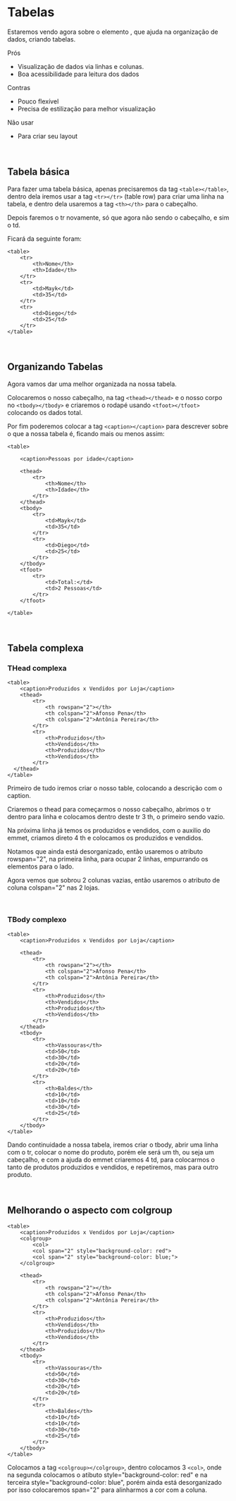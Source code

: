 # Tabelas

Estaremos vendo agora sobre o elemento <table>, que ajuda na organização de dados, criando tabelas.

Prós
- Visualização de dados via linhas e colunas.
- Boa acessibilidade para leitura dos dados <br>

Contras
- Pouco flexível
- Precisa de estilização para melhor visualização <br>

Não usar
- Para criar seu layout

<br>

## Tabela básica

Para fazer uma tabela básica, apenas precisaremos da tag ```<table></table>```, dentro dela iremos usar a tag ```<tr></tr>``` (table row) para criar uma linha na tabela, e dentro dela usaremos a tag ```<th></th>``` para o cabeçalho.

Depois faremos o tr novamente, só que agora não sendo o cabeçalho, e sim o td.

Ficará da seguinte foram:
```
<table>
    <tr>
        <th>Nome</th>
        <th>Idade</th>
    </tr>
    <tr>
        <td>Mayk</td>
        <td>35</td>
    </tr>
    <tr>
        <td>Diego</td>
        <td>25</td>
    </tr>
</table>
```

<br>

## Organizando Tabelas

Agora vamos dar uma melhor organizada na nossa tabela.

Colocaremos o nosso cabeçalho, na tag ```<thead></thead>``` e o nosso corpo no ```<tbody></tbody>``` e criaremos o rodapé usando ```<tfoot></tfoot>``` colocando os dados total.

Por fim poderemos colocar a tag ```<caption></caption>``` para descrever sobre o que a nossa tabela é, ficando mais ou menos assim:
```
<table>

    <caption>Pessoas por idade</caption>

    <thead>
        <tr>
            <th>Nome</th>
            <th>Idade</th>
        </tr>
    </thead>
    <tbody>
        <tr>
            <td>Mayk</td>
            <td>35</td>
        </tr>
        <tr>
            <td>Diego</td>
            <td>25</td>
        </tr>
    </tbody>
    <tfoot>
        <tr>
            <td>Total:</td>
            <td>2 Pessoas</td>
        </tr>
    </tfoot>

</table>
```
<br>

## Tabela complexa

### THead complexa
```
<table>
    <caption>Produzidos x Vendidos por Loja</caption>
	<thead>
        <tr>
            <th rowspan="2"></th>
            <th colspan="2">Afonso Pena</th>
            <th colspan="2">Antônia Pereira</th>
        </tr>
        <tr>
            <th>Produzidos</th>
            <th>Vendidos</th>
            <th>Produzidos</th>
            <th>Vendidos</th>
        </tr>
  </thead>
</table>
```

Primeiro de tudo iremos criar o nosso table, colocando a descrição com o caption.

Criaremos o thead para começarmos o nosso cabeçalho, abrimos o tr dentro para linha e colocamos dentro deste tr 3 th, o primeiro sendo vazio.

Na próxima linha já temos os produzidos e vendidos, com o auxilio do emmet, criamos direto 4 th e colocamos os produzidos e vendidos.

Notamos que ainda está desorganizado, então usaremos o atributo rowspan="2", na primeira linha, para ocupar 2 linhas, empurrando os elementos para o lado.

Agora vemos que sobrou 2 colunas vazias, então usaremos o atributo de coluna colspan="2" nas 2 lojas.

<br>

### TBody complexo
```
<table>
    <caption>Produzidos x Vendidos por Loja</caption>

    <thead>
        <tr>
            <th rowspan="2"></th>
            <th colspan="2">Afonso Pena</th>
            <th colspan="2">Antônia Pereira</th>
        </tr>
        <tr>
            <th>Produzidos</th>
            <th>Vendidos</th>
            <th>Produzidos</th>
            <th>Vendidos</th>
        </tr>
    </thead>
    <tbody>
        <tr>
            <th>Vassouras</th>
            <td>50</td>
            <td>30</td>
            <td>20</td>
            <td>20</td>
        </tr>
        <tr>
            <th>Baldes</th>
            <td>10</td>
            <td>10</td>
            <td>30</td>
            <td>25</td>
        </tr>
    </tbody>
</table>
```

Dando continuidade a nossa tabela, iremos criar o tbody, abrir uma linha com o tr, colocar o nome do produto, porém ele será um th, ou seja um cabeçalho, e com a ajuda do emmet criaremos 4 td, para colocarmos o tanto de produtos produzidos e vendidos, e repetiremos, mas para outro produto.

<br>

## Melhorando o aspecto com colgroup

```
<table>
    <caption>Produzidos x Vendidos por Loja</caption>
    <colgroup>
        <col>
        <col span="2" style="background-color: red">
        <col span="2" style="background-color: blue;">
    </colgroup>
    
    <thead>
        <tr>
            <th rowspan="2"></th>
            <th colspan="2">Afonso Pena</th>
            <th colspan="2">Antônia Pereira</th>
        </tr>
        <tr>
            <th>Produzidos</th>
            <th>Vendidos</th>
            <th>Produzidos</th>
            <th>Vendidos</th>
        </tr>
    </thead>
    <tbody>
        <tr>
            <th>Vassouras</th>
            <td>50</td>
            <td>30</td>
            <td>20</td>
            <td>20</td>
        </tr>
        <tr>
            <th>Baldes</th>
            <td>10</td>
            <td>10</td>
            <td>30</td>
            <td>25</td>
        </tr>
    </tbody>
</table>
```

Colocamos a tag ```<colgroup></colgroup>```, dentro colocamos 3 ```<col>```, onde na segunda colocamos o atibuto style="background-color: red" e na terceira style="background-color: blue", porém ainda está desorganizado por isso colocaremos span="2" para alinharmos a cor com a coluna.